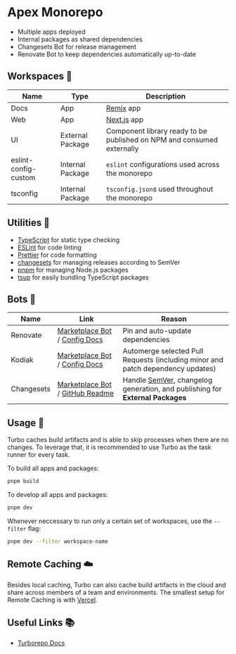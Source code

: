 # Apex Monorepo

- Multiple apps deployed
- Internal packages as shared dependencies
- Changesets Bot for release management
- Renovate Bot to keep dependencies automatically up-to-date

## Workspaces 🚗

| Name                 | Type             | Description                                                            |
| -------------------- | ---------------- | ---------------------------------------------------------------------- |
| Docs                 | App              | [Remix](https://remix.run) app                                         |
| Web                  | App              | [Next.js](https://nextjs.org) app                                      |
| UI                   | External Package | Component library ready to be published on NPM and consumed externally |
| eslint-config-custom | Internal Package | `eslint` configurations used across the monorepo                       |
| tsconfig             | Internal Package | `tsconfig.json`s used throughout the monorepo                          |

## Utilities 🤹

- [TypeScript](https://www.typescriptlang.org/) for static type checking
- [ESLint](https://eslint.org/) for code linting
- [Prettier](https://prettier.io) for code formatting
- [changesets](https://github.com/changesets/changesets) for managing releases according to SemVer
- [pnpm](https://pnpm.io) for managing Node.js packages
- [tsup](https://tsup.egoist.dev/) for easily bundling TypeScript packages

## Bots 🤖

| Name       | Link                                                                                                                               | Reason                                                                                               |
| ---------- | ---------------------------------------------------------------------------------------------------------------------------------- | ---------------------------------------------------------------------------------------------------- |
| Renovate   | [Marketplace Bot](https://github.com/marketplace/renovate) / [Config Docs](https://docs.renovatebot.com/configuration-options/)    | Pin and auto-update dependencies                                                                     |
| Kodiak     | [Marketplace Bot](https://github.com/marketplace/kodiakhq#pricing-and-setup) / [Config Docs](https://kodiakhq.com/docs/quickstart) | Automerge selected Pull Requests (including minor and patch dependency updates)                      |
| Changesets | [Marketplace Bot](https://github.com/apps/changeset-bot) / [GitHub Readme](https://github.com/changesets/changesets)               | Handle [SemVer](https://semver.org/), changelog generation, and publishing for **External Packages** |

## Usage 🤹

Turbo caches build artifacts and is able to skip processes when there are no changes. To leverage that, it is recommended to use Turbo as the task runner for every task.

To build all apps and packages:

```sh
pnpm build
```

To develop all apps and packages:

```sh
pnpm dev
```

Whenever neccessary to run only a certain set of workspaces, use the `--filter` flag:

```sh
pnpm dev --filter workspace-name
```

## Remote Caching ☁️

Besides local caching, Turbo can also cache build artifacts in the cloud and share across members of a team and environments. The smallest setup for Remote Caching is with [Vercel](https://turborepo.org/docs/core-concepts/remote-caching#vercel).

## Useful Links 📚

- [Turborepo Docs](https://turborepo.org/docs)
